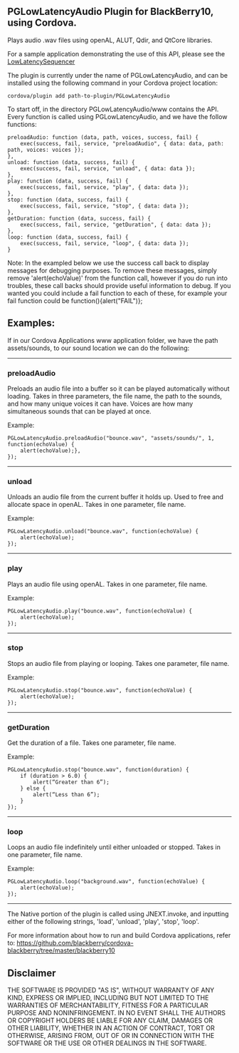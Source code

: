 ﻿## PGLowLatencyAudio Plugin for BlackBerry10, using Cordova. 

Plays audio .wav files using openAL, ALUT, Qdir, and QtCore libraries.

For a sample application demonstrating the use of this API, please see the [LowLatencySequencer](https://github.com/blackberry/Cordova-Samples/tree/master/LowLatencySequencer)

The plugin is currently under the name of PGLowLatencyAudio, and can be installed using the following command in your Cordova project location:

    cordova/plugin add path-to-plugin/PGLowLatencyAudio

To start off, in the directory PGLowLatencyAudio/www contains the API. Every function is called using PGLowLatencyAudio, and we have the follow functions: 

    preloadAudio: function (data, path, voices, success, fail) {
        exec(success, fail, service, "preloadAudio", { data: data, path: path, voices: voices });
    },
    unload: function (data, success, fail) {
        exec(success, fail, service, "unload", { data: data });
    },
    play: function (data, success, fail) {
        exec(success, fail, service, "play", { data: data });
    },
    stop: function (data, success, fail) {
        exec(success, fail, service, "stop", { data: data });
    },
    getDuration: function (data, success, fail) {
        exec(success, fail, service, "getDuration", { data: data });
    },
    loop: function (data, success, fail) {
        exec(success, fail, service, "loop", { data: data });
    }

Note: In the exampled below we use the success call back to display messages for debugging purposes. To remove these messages, simply remove 'alert(echoValue)' from the function call, however if you do run into troubles, these call backs should provide useful information to debug. If you wanted you could include a fail function to each of these, for example your fail function could be function(){alert("FAIL")};

## Examples: 
If in our Cordova Applications www application folder, we have the path assets/sounds, to our sound location we can do the following:

----------------------------------------------------------------------------------

### preloadAudio
Preloads an audio file into a buffer so it can be played automatically without loading. Takes in three parameters, the file name, the path to the sounds, and how many unique voices it can have. Voices are how many simultaneous sounds that can be played at once.

Example:

	PGLowLatencyAudio.preloadAudio("bounce.wav", "assets/sounds/", 1, 	function(echoValue) {
		alert(echoValue);},
	});

----------------------------------------------------------------------------------

### unload
Unloads an audio file from the current buffer it holds up. Used to free and allocate space in openAL. Takes in one parameter, file name.






Example:
  
	PGLowLatencyAudio.unload("bounce.wav", function(echoValue) {
		alert(echoValue);
	});

----------------------------------------------------------------------------------

### play
Plays an audio file using openAL. Takes in one parameter, file name.

Example:
 
	PGLowLatencyAudio.play("bounce.wav", function(echoValue) {
		alert(echoValue);
	});   

----------------------------------------------------------------------------------

### stop
Stops an audio file from playing or looping. Takes one parameter, file name.

Example: 

	PGLowLatencyAudio.stop("bounce.wav", function(echoValue) {
		alert(echoValue); 
	});
----------------------------------------------------------------------------------

### getDuration
Get the duration of a file. Takes one parameter, file name.

Example: 

	PGLowLatencyAudio.stop("bounce.wav", function(duration) {
		if (duration > 6.0) {
			alert(“Greater than 6”);
		} else {
			alert(“Less than 6”);
		} 
	});

----------------------------------------------------------------------------------

### loop

Loops an audio file indefinitely until either unloaded or stopped. Takes in one parameter, file name.

Example: 

	PGLowLatencyAudio.loop("background.wav", function(echoValue) {
		alert(echoValue);
	});       

----------------------------------------------------------------------------------

The Native portion of the plugin is called using JNEXT.invoke, and inputting either of the following strings, 'load', 'unload', 'play', 'stop', 'loop'.


For more information about how to run and build Cordova applications, refer to:
https://github.com/blackberry/cordova-blackberry/tree/master/blackberry10

## Disclaimer

THE SOFTWARE IS PROVIDED "AS IS", WITHOUT WARRANTY OF ANY KIND, EXPRESS OR IMPLIED, INCLUDING BUT NOT LIMITED TO THE WARRANTIES OF MERCHANTABILITY, FITNESS FOR A PARTICULAR PURPOSE AND NONINFRINGEMENT. IN NO EVENT SHALL THE AUTHORS OR COPYRIGHT HOLDERS BE LIABLE FOR ANY CLAIM, DAMAGES OR OTHER LIABILITY, WHETHER IN AN ACTION OF CONTRACT, TORT OR OTHERWISE, ARISING FROM, OUT OF OR IN CONNECTION WITH THE SOFTWARE OR THE USE OR OTHER DEALINGS IN THE SOFTWARE.

